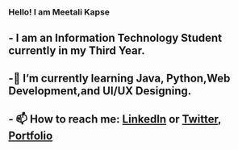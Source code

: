 ### Hello! I am Meetali Kapse

<!--
**meetalik8/meetalik8** is a ✨ _special_ ✨ repository because its `README.md` (this file) appears on your GitHub profile.

Here are some ideas to get you started:
-->
## - I am an Information Technology Student currently in my Third Year.
## -🌱 I’m currently learning Java, Python,Web Development,and UI/UX Designing.
## - 📫 How to reach me: [LinkedIn]( https://www.linkedin.com/in/meetalikapse/) or [Twitter](https://twitter.com/meetsshutup), [Portfolio](https://meetalik8.github.io/portfolio/)
